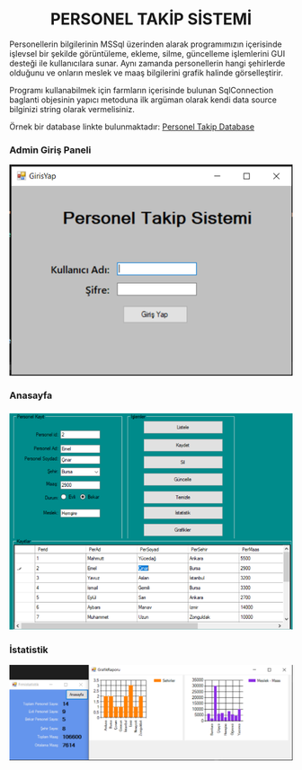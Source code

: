 <h1><center>PERSONEL TAKİP SİSTEMİ</center></h1>

Personellerin bilgilerinin MSSql üzerinden alarak programımızın içerisinde işlevsel bir şekilde görüntüleme, ekleme, silme, güncelleme işlemlerini GUI desteği ile kullanıcılara sunar. Aynı zamanda personellerin hangi şehirlerde olduğunu ve onların meslek ve maaş bilgilerini grafik halinde görselleştirir.

Programı kullanabilmek için farmların içerisinde bulunan SqlConnection baglanti objesinin yapıcı metoduna ilk argüman olarak kendi data source bilginizi string olarak vermelisiniz.

Örnek bir database linkte bulunmaktadır:  <a href="https://drive.google.com/file/d/1gujF3LPiJj_JsJYCc3CvAi_8hgSe9IHW/view?usp=sharing">Personel Takip Database</a>

<h3>Admin Giriş Paneli</h3>
<img src="AdminPanel.png" alt="Admin Paneli">
<h3>Anasayfa</h3>
<img src="AnaSayfa.png" alt="Anasayfa">
<h3>İstatistik</h3>
<img src="Istatistikler.png" alt="Istatistik">




